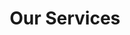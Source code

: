 ---
title: "Our Services"
hero:
  title: "What We do"
  background_image: "/images/bg/home-2.jpg"
content_blocks:
  - _bookshop_name: "services"
    preheading: "Explore Our Services"
    heading: "Unlock the Potential with Our Creative Services"
    sections:
      - title: "Web development"
        icon: "ti-desktop"
        content: "Partner with us to enhance your digital presence through innovative web development solutions."
      - title: "Interface Design"
        icon: "ti-layers"
        content: "Collaborate with our design experts to create user-friendly and visually appealing interfaces."
      - title: "Business Consulting"
        icon: "ti-bar-chart"
        content: "A digital agency isn't here to replace your internal team, we're here to partner."
      - title: "Branding"
        icon: "ti-vector"
        content: "A digital agency isn't here to replace your internal team, we're here to partner."
      - title: "App development"
        icon: "ti-android"
        content: "Transform your ideas into reality with our cutting-edge app development solutions."
      - title: "Content creation"
        icon: "ti-pencil-alt"
        content: "A digital agency isn't here to replace your internal team, we're here to partner."
      - title: "Interface Design"
        icon: "ti-layers"
        content: "A digital agency isn't here to replace your internal team, we're here to partner."
      - title: "Business Consulting"
        icon: "ti-bar-chart"
        content: "A digital agency isn't here to replace your internal team, we're here to partner."
      - title: "Branding"
        icon: "ti-vector"
        content: "A digital agency isn't here to replace your internal team, we're here to partner."
  - _bookshop_name: "cta_mini"
    preheading: "For Every Business Type"
    heading: "Empower Your Project with Our Expertise"
    button:
      text: "Get in Touch"
      url: "/contact/"
---